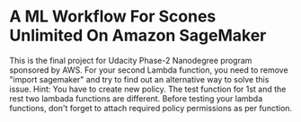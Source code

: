 # A ML Workflow For Scones Unlimited On Amazon SageMaker
This is the final project for Udacity Phase-2 Nanodegree program sponsored by AWS.
For your second Lambda function, you need to remove "import sagemaker" and try to find out an alternative way to solve this issue. Hint: You have to create new policy. 
The test function for 1st and the rest two lambada functions are different. 
Before testing your lambda functions, don't forget to attach required policy permissions as per function. 
